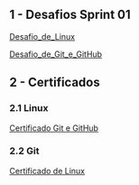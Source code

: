 ## 1 - Desafios Sprint 01

[Desafio_de_Linux](Desafio_linux)

[Desafio_de_Git_e_GitHub](Desafio_git)

## 2 - Certificados

### 2.1 Linux

[Certificado Git e GitHub](Certificado/certificado_git.pdf)

### 2.2 Git

[Certificado de Linux](Certificado/certificado_linux.pdf)